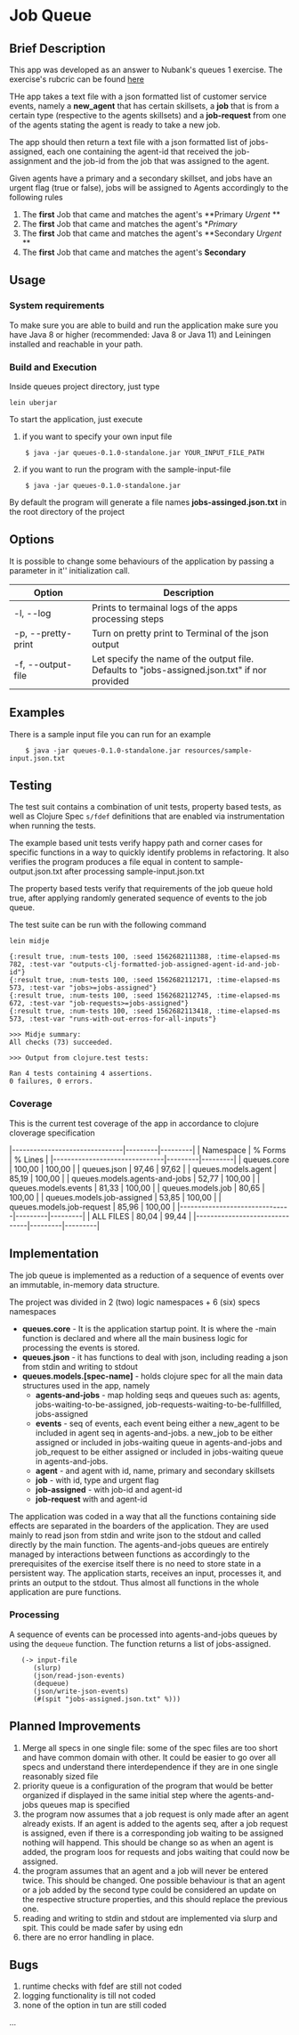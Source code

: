 # Job Queue

## Brief Description

This app was developed as an answer to Nubank's queues 1 exercise.
The exercise's rubcric can be found [here](./RUBRIC.md)

THe app takes a text file with a json formatted list of customer service events,
namely a **new_agent** that has certain skillsets, a **job** that is from a certain type
(respective to the agents skillsets) and a **job-request** from one of the agents
stating the agent is ready to take a new job.

The app should then return a text file with a json formatted list of jobs-assigned,
each one containing the agent-id that received the job-assignment and the job-id from
the job that was assigned to the agent.

Given agents have a primary and a secondary skillset, and jobs have an urgent flag (true or false),
jobs will be assigned to Agents accordingly to the following rules
1. The **first** Job that came and matches the agent's **Primary *Urgent* **
2. The **first** Job that came and matches the agent's **Primary*
3. The **first** Job that came and matches the agent's **Secondary *Urgent* **
3. The **first** Job that came and matches the agent's **Secondary**

## Usage

### System requirements

To make sure you are able to build and run the application make sure you have Java 8 or higher
(recommended: Java 8 or Java 11) and Leiningen installed and reachable in your path.

### Build and Execution

Inside queues project directory, just type

```
lein uberjar
```

To start the application, just execute

1. if you want to specify your own input file

```
    $ java -jar queues-0.1.0-standalone.jar YOUR_INPUT_FILE_PATH
```
2. if you want to run the program with the sample-input-file
```
    $ java -jar queues-0.1.0-standalone.jar
```

By default the program will generate a file names **jobs-assinged.json.txt** in the root directory of the project

## Options

It is possible to change some behaviours of the application by passing a parameter in it'' initialization call.

| Option               | Description                                          |
|----------------------|------------------------------------------------------|
|-l, --log             | Prints to termainal logs of the apps processing steps|
|-p, --pretty-print    | Turn on pretty print to Terminal of the json output  |
|-f, --output-file     | Let specify the name of the output file.<br>Defaults to "jobs-assigned.json.txt" if nor provided |

## Examples

There is a sample input file you can run for an example

```
    $ java -jar queues-0.1.0-standalone.jar resources/sample-input.json.txt
```

## Testing

The test suit contains a combination of unit tests, property based tests, as well as Clojure Spec `s/fdef` definitions
that are enabled via instrumentation when running the tests.

The example based unit tests verify happy path and corner cases for specific functions
in a way to quickly identify problems in refactoring. It also verifies the program produces a file equal in content to
sample-output.json.txt after processing sample-input.json.txt

The property based tests verify that requirements of the job queue hold true, after applying randomly generated
sequence of events to the job queue.

The test suite can be run with the following command

```
lein midje
```

```
{:result true, :num-tests 100, :seed 1562682111388, :time-elapsed-ms 782, :test-var "outputs-clj-formatted-job-assigned-agent-id-and-job-id"}
{:result true, :num-tests 100, :seed 1562682112171, :time-elapsed-ms 573, :test-var "jobs>=jobs-assigned"}
{:result true, :num-tests 100, :seed 1562682112745, :time-elapsed-ms 672, :test-var "job-requests>=jobs-assigned"}
{:result true, :num-tests 100, :seed 1562682113418, :time-elapsed-ms 573, :test-var "runs-with-out-erros-for-all-inputs"}

>>> Midje summary:
All checks (73) succeeded.

>>> Output from clojure.test tests:

Ran 4 tests containing 4 assertions.
0 failures, 0 errors.
```

### Coverage

This is the current test coverage of the app in accordance to clojure cloverage specification

|-------------------------------|---------|---------|
|                     Namespace | % Forms | % Lines |
|-------------------------------|---------|---------|
|                   queues.core |  100,00 |  100,00 |
|                   queues.json |   97,46 |   97,62 |
|           queues.models.agent |   85,19 |  100,00 |
| queues.models.agents-and-jobs |   52,77 |  100,00 |
|          queues.models.events |   81,33 |  100,00 |
|             queues.models.job |   80,65 |  100,00 |
|    queues.models.job-assigned |   53,85 |  100,00 |
|     queues.models.job-request |   85,96 |  100,00 |
|-------------------------------|---------|---------|
|                     ALL FILES |   80,04 |   99,44 |
|-------------------------------|---------|---------|


## Implementation

The job queue is implemented as a reduction of a sequence of events over an immutable, in-memory data structure.

The project was divided in 2 (two) logic namespaces + 6 (six) specs namespaces
  * **queues.core** - It is the application startup point. It is where the -main function is declared and where all the main
  business logic for processing the events is stored.
  * **queues.json** - it has functions to deal with json, including reading a json from stdin and writing to stdout
  * **queues.models.[spec-name]** - holds clojure spec for all the main data structures used in the app, namely
      * **agents-and-jobs** - map holding seqs and queues such as: agents, jobs-waiting-to-be-assigned,
      job-requests-waiting-to-be-fullfilled, jobs-assigned
      * **events** - seq of events, each event being either a new_agent to be included in agent seq in agents-and-jobs.
      a new_job to be either assigned or included in jobs-waiting queue in agents-and-jobs and job_request to be either
      assigned or included in jobs-waiting queue in agents-and-jobs.
      * **agent** - and agent with id, name, primary and secondary skillsets
      * **job** - with id, type and urgent flag
      * **job-assigned** - with job-id and agent-id
      * **job-request** with and agent-id

The application was coded in a way that all the functions containing side effects are separated in the boarders of the
application. They are used mainly to read json from stdin and write json to the stdout and called directly by the main
function. The agents-and-jobs queues are entirely managed by interactions between functions as accordingly to the
prerequisites of the exercise itself there is no need to store state in a persistent way. The application starts,
receives an input, processes it, and prints an output to the stdout. Thus almost all functions in the whole application
are pure functions.

### Processing

A sequence of events can be processed into agents-and-jobs queues by using the `dequeue` function. The function returns
a list of jobs-assigned.

```
   (-> input-file
      (slurp)
      (json/read-json-events)
      (dequeue)
      (json/write-json-events)
      (#(spit "jobs-assigned.json.txt" %)))
```

## Planned Improvements
1. Merge all specs in one single file: some of the spec files are too short and have common domain with other.
It could be easier to go over all specs and understand there interdependence if they are in one single reasonably sized
file
2. priority queue is a configuration of the program that would be better organized if displayed in the same
initial step where the agents-and-jobs queues map is specified
3. the program now assumes that a job request is only made after an agent already exists. If an agent is added
to the agents seq, after a job request is assigned, even if there is a corresponding job waiting to be assigned
nothing will happend. This should be change so as when an agent is added, the program loos for requests and jobs waiting
that could now be assigned.
4. the program assumes that an agent and a job will never be entered twice. This should be changed. One possible
behaviour is that an agent or a job added by the second type could be considered an update on the respective structure
properties, and this should replace the previous one.
5. reading and writing to stdin and stdout are implemented via slurp and spit. This could be made safer by using edn
6. there are no error handling in place.

## Bugs
1. runtime checks with fdef are still not coded
2. logging functionality is till not coded
3. none of the option in tun are still coded

...